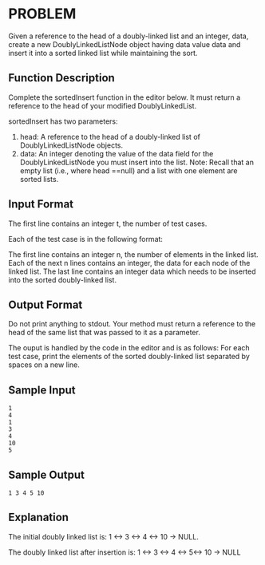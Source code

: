 # PROBLEM

Given a reference to the head of a doubly-linked list and an integer, data,
create a new DoublyLinkedListNode object having data value data and insert it
into a sorted linked list while maintaining the sort.

## Function Description

Complete the sortedInsert function in the editor below. It must return a
reference to the head of your modified DoublyLinkedList.

sortedInsert has two parameters:

1. head: A reference to the head of a doubly-linked list of DoublyLinkedListNode
   objects.
2. data: An integer denoting the value of the data field for the
   DoublyLinkedListNode you must insert into the list. Note: Recall that an
   empty list (i.e., where head ==null) and a list with one element are sorted
   lists.

## Input Format

The first line contains an integer t, the number of test cases.

Each of the test case is in the following format:

The first line contains an integer n, the number of elements in the linked list.
Each of the next n lines contains an integer, the data for each node of the
linked list. The last line contains an integer data which needs to be inserted
into the sorted doubly-linked list.

## Output Format

Do not print anything to stdout. Your method must return a reference to the head
of the same list that was passed to it as a parameter.

The ouput is handled by the code in the editor and is as follows: For each test
case, print the elements of the sorted doubly-linked list separated by spaces on
a new line.

## Sample Input

```
1
4
1
3
4
10
5
```

## Sample Output

```
1 3 4 5 10
```

## Explanation

The initial doubly linked list is: 1 <-> 3 <-> 4 <-> 10 -> NULL.

The doubly linked list after insertion is: 1 <-> 3 <-> 4 <-> 5<-> 10 -> NULL
